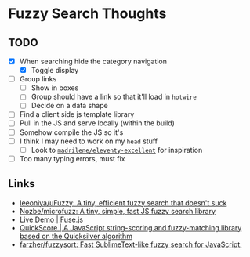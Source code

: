 # Fuzzy Search Thoughts


## TODO
- [x] When searching hide the category navigation
  - [x] Toggle display
- [ ] Group links
  - [ ] Show in boxes
  - [ ] Group should have a link so that it'll load in `hotwire`
  - [ ] Decide on a data shape
- [ ] Find a client side js template library
- [ ] Pull in the JS and serve locally (within the build)
- [ ] Somehow compile the JS so it's
- [ ] I think I may need to work on my `head` stuff
  - [ ] Look to [`madrilene/eleventy-excellent`](https://github.com/madrilene/eleventy-excellent) for inspiration
- [ ] Too many typing errors, must fix

<!-- ### UI Output
![example use](./example.gif) -->

## Links
- [leeoniya/uFuzzy: A tiny, efficient fuzzy search that doesn't suck](https://github.com/leeoniya/uFuzzy)
- [Nozbe/microfuzz: A tiny, simple, fast JS fuzzy search library](https://github.com/Nozbe/microfuzz)
- [Live Demo | Fuse.js](https://www.fusejs.io/demo.html)
- [QuickScore | A JavaScript string-scoring and fuzzy-matching library based on the Quicksilver algorithm](https://fwextensions.github.io/quick-score-demo/#demo)
- [farzher/fuzzysort: Fast SublimeText-like fuzzy search for JavaScript.](https://github.com/farzher/fuzzysort)
